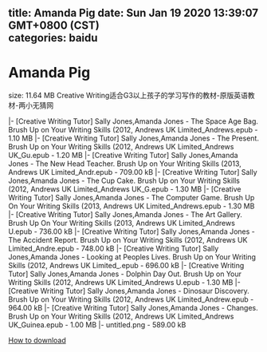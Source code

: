 
title: Amanda Pig
date: Sun Jan 19 2020 13:39:07 GMT+0800 (CST)    
categories: baidu
---

# Amanda Pig
size: 11.64 MB
 Creative Writing适合G3以上孩子的学习写作的教材-原版英语教材-两小无猜网
 
|- [Creative Writing Tutor] Sally Jones,Amanda Jones - The Space Age Bag. Brush Up on Your Writing Skills (2012, Andrews UK Limited_Andrews.epub - 1.10 MB
|- [Creative Writing Tutor] Sally Jones,Amanda Jones - The Present. Brush Up on Your Writing Skills (2012, Andrews UK Limited_Andrews UK_Gu.epub - 1.20 MB
|- [Creative Writing Tutor] Sally Jones,Amanda Jones - The New Head Teacher. Brush Up on Your Writing Skills (2013, Andrews UK Limited_Andr.epub - 709.00 kB
|- [Creative Writing Tutor] Sally Jones,Amanda Jones - The Cup Cake. Brush Up on Your Writing Skills (2012, Andrews UK Limited_Andrews UK_G.epub - 1.30 MB
|- [Creative Writing Tutor] Sally Jones,Amanda Jones - The Computer Game. Brush Up On Your Writing Skills (2013, Andrews UK Limited_Andrews.epub - 1.30 MB
|- [Creative Writing Tutor] Sally Jones,Amanda Jones - The Art Gallery. Brush Up On Your Writing Skills (2013, Andrews UK Limited_Andrews U.epub - 736.00 kB
|- [Creative Writing Tutor] Sally Jones,Amanda Jones - The Accident Report. Brush Up on Your Writing Skills (2012, Andrews UK Limited_Andre.epub - 748.00 kB
|- [Creative Writing Tutor] Sally Jones,Amanda Jones - Looking at Peoples Lives. Brush Up on Your Writing Skills (2012, Andrews UK Limited_.epub - 696.00 kB
|- [Creative Writing Tutor] Sally Jones,Amanda Jones - Dolphin Day Out. Brush Up on Your Writing Skills (2012, Andrews UK Limited_Andrews U.epub - 1.30 MB
|- [Creative Writing Tutor] Sally Jones,Amanda Jones - Dinosaur Discovery. Brush Up on Your Writing Skills (2012, Andrews UK Limited_Andrew.epub - 964.00 kB
|- [Creative Writing Tutor] Sally Jones,Amanda Jones - Changes. Brush Up on Your Writing Skills (2012, Andrews UK Limited_Andrews UK_Guinea.epub - 1.00 MB
|- untitled.png - 589.00 kB

[How to download](https://bpcam.bemobtrk.com/go/2ceec3aa-1ca2-46d6-b9ff-aaa5c184517c?jno=2357)